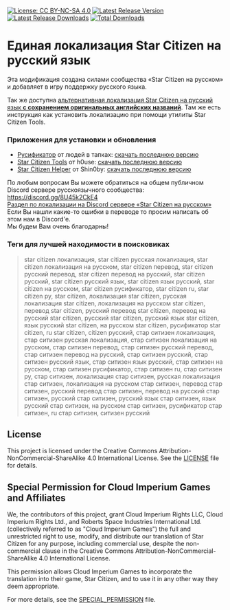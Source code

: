 [![License: CC BY-NC-SA 4.0](https://img.shields.io/badge/License-CC%20BY--NC--SA%204.0-lightgrey.svg)](http://creativecommons.org/licenses/by-nc-sa/4.0/)
[![Latest Release Version](https://img.shields.io/github/release/n1ghter/StarCitizenRu?sort=date&label=Последняя%20версия)](https://github.com/n1ghter/StarCitizenRu/releases/latest)
[![Latest Release Downloads](https://img.shields.io/github/downloads/n1ghter/StarCitizenRu/latest/total?label=Скачиваний%20последней%20версии)](https://github.com/n1ghter/StarCitizenRu/releases/latest)
[![Total Downloads](https://img.shields.io/github/downloads/n1ghter/StarCitizenRu/total.svg?label=Скачиваний%20всего)](https://github.com/n1ghter/StarCitizenRu/releases)
# Единая локализация Star Citizen на русский язык
Эта модификация создана силами сообщества «Star Citizen на русском» и добавляет в игру поддержку русского языка.  

Так же доступна [альтернативная локализация Star Citizen на русский язык **с сохранением оригинальных английских названий**](https://github.com/budukratok/SC_not_so_ru). Там же есть инструкция как установить локализацию при помощи утилиты Star Citizen Tools.

### Приложения для установки и обновления

* [Русификатор](https://www.expanseunion.com/sc/locru) от людей в тапках: [скачать последнюю версию](https://cp.expanseunion.com/localisation/sc-localisation-ru.exe)
* [Star Citizen Tools](https://github.com/h0useRus/StarCitizen) от h0use: [скачать последнюю версию](https://github.com/h0useRus/StarCitizen/releases/latest)
* [Star Citizen Helper](https://github.com/Shin0by/StarCitizen-Helper) от Shin0by: [скачать последнюю версию](https://github.com/Shin0by/StarCitizen-Helper/releases/latest)

По любым вопросам Вы можете обратиться на общем публичном Discord сервере русскоязычного сообщества: https://discord.gg/8U45k2CkE4  
[Раздел по локализации на Discord сервере «Star Citizen на русском»](https://discord.com/channels/93088419634216960/710406995299008533)  
Если Вы нашли какие-то ошибки в переводе то просим написать об этом нам в Discord'е.  
Мы будем Вам очень благодарны!

### Теги для лучшей находимости в поисковиках
> star citizen локализация, star citizen русская локализация, star citizen локализация на русском, 
> star citizen перевод, star citizen русский перевод, star citizen перевод на русский, 
> star citizen русский, star citizen русский язык, star citizen язык русский, star citizen на русском, 
> star citizen русификатор, star citizen ru, star citizen ру, star citizen,
> локализация star citizen, русская локализация star citizen, локализация на русском star citizen, 
> перевод star citizen, русский перевод star citizen, перевод на русский star citizen, 
> русский star citizen, русский язык star citizen, язык русский star citizen, на русском star citizen, 
> русификатор star citizen, ru star citizen, citizen русский, 
> стар ситизен локализация, стар ситизен русская локализация, стар ситизен локализация на русском, 
> стар ситизен перевод, стар ситизен русский перевод, стар ситизен перевод на русский, 
> стар ситизен русский, стар ситизен русский язык, стар ситизен язык русский, стар ситизен на русском, 
> стар ситизен русификатор, стар ситизен ru, стар ситизен ру, стар ситизен,
> локализация стар ситизен, русская локализация стар ситизен, локализация на русском стар ситизен, 
> перевод стар ситизен, русский перевод стар ситизен, перевод на русский стар ситизен, 
> русский стар ситизен, русский язык стар ситизен, язык русский стар ситизен, на русском стар ситизен, 
> русификатор стар ситизен, ru стар ситизен, ситизен русский

## License

This project is licensed under the Creative Commons Attribution-NonCommercial-ShareAlike 4.0 International License. See the [LICENSE](LICENSE) file for details.

## Special Permission for Cloud Imperium Games and Affiliates

We, the contributors of this project, grant Cloud Imperium Rights LLC, Cloud Imperium Rights Ltd., and Roberts Space Industries International Ltd. (collectively referred to as "Cloud Imperium Games") the full and unrestricted right to use, modify, and distribute our translation of Star Citizen for any purpose, including commercial use, despite the non-commercial clause in the Creative Commons Attribution-NonCommercial-ShareAlike 4.0 International License.

This permission allows Cloud Imperium Games to incorporate the translation into their game, Star Citizen, and to use it in any other way they deem appropriate.

For more details, see the [SPECIAL_PERMISSION](SPECIAL_PERMISSION.md) file.
